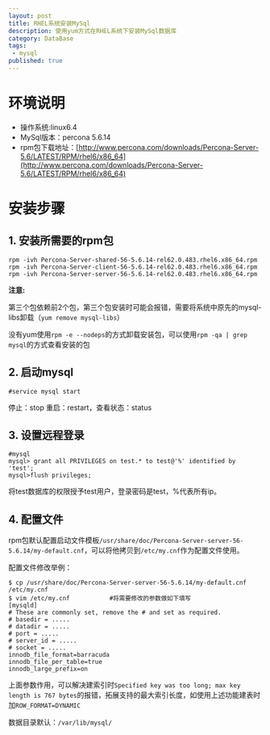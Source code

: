 ```yaml
---
layout: post
title: RHEL系统安装MySql
description: 使用yum方式在RHEL系统下安装MySql数据库
category: DataBase
tags: 
 - mysql
published: true
---
```


# 环境说明

- 操作系统:linux6.4
- MySql版本：percona 5.6.14
- rpm包下载地址：[http://www.percona.com/downloads/Percona-Server-5.6/LATEST/RPM/rhel6/x86_64](http://www.percona.com/downloads/Percona-Server-5.6/LATEST/RPM/rhel6/x86_64)

# 安装步骤

## 1. 安装所需要的rpm包

```
rpm -ivh Percona-Server-shared-56-5.6.14-rel62.0.483.rhel6.x86_64.rpm
rpm -ivh Percona-Server-client-56-5.6.14-rel62.0.483.rhel6.x86_64.rpm
rpm -ivh Percona-Server-server-56-5.6.14-rel62.0.483.rhel6.x86_64.rpm
```

**注意:**

第三个包依赖前2个包，第三个包安装时可能会报错，需要将系统中原先的mysql-libs卸载（`yum remove mysql-libs`）

没有yum使用`rpm -e --nodeps`的方式卸载安装包，可以使用`rpm -qa | grep mysql`的方式查看安装的包

## 2. 启动mysql

```
#service mysql start 
```

停止：stop 重启：restart，查看状态：status

## 3. 设置远程登录

```
#mysql
mysql> grant all PRIVILEGES on test.* to test@'%' identified by 'test';
mysql>flush privileges;
```

将test数据库的权限授予test用户，登录密码是test，%代表所有ip。

## 4. 配置文件

rpm包默认配置启动文件模板`/usr/share/doc/Percona-Server-server-56-5.6.14/my-default.cnf`，可以将他拷贝到`/etc/my.cnf`作为配置文件使用。

配置文件修改举例：

```
$ cp /usr/share/doc/Percona-Server-server-56-5.6.14/my-default.cnf /etc/my.cnf
$ vim /etc/my.cnf 			#将需要修改的参数做如下填写
[mysqld]
# These are commonly set, remove the # and set as required.
# basedir = .....
# datadir = .....
# port = .....
# server_id = .....
# socket = .....
innodb_file_format=barracuda
innodb_file_per_table=true
innodb_large_prefix=on
```

上面参数作用，可以解决建索引时`Specified key was too long; max key length is 767 bytes`的报错，拓展支持的最大索引长度，如使用上述功能建表时加`ROW_FORMAT=DYNAMIC`

数据目录默认：`/var/lib/mysql/`

